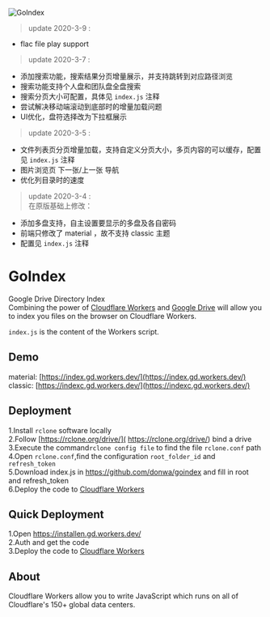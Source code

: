 ![GoIndex](https://raw.githubusercontent.com/donwa/goindex/master/themes/logo.png)  

> update 2020-3-9 :
- flac file play support

> update 2020-3-7 :  
- 添加搜索功能，搜索结果分页增量展示，并支持跳转到对应路径浏览
- 搜索功能支持个人盘和团队盘全盘搜索
- 搜索分页大小可配置，具体见 `index.js` 注释
- 尝试解决移动端滚动到底部时的增量加载问题
- UI优化，盘符选择改为下拉框展示

> update 2020-3-5 :  
- 文件列表页分页增量加载，支持自定义分页大小，多页内容的可以缓存，配置见 `index.js` 注释
- 图片浏览页 下一张/上一张 导航
- 优化列目录时的速度

> update 2020-3-4 :  
> 在原版基础上修改：
- 添加多盘支持，自主设置要显示的多盘及各自密码
- 前端只修改了 material ，故不支持 classic 主题
- 配置见 `index.js` 注释
  
GoIndex  
====  
Google Drive Directory Index  
Combining the power of [Cloudflare Workers](https://workers.cloudflare.com/) and [Google Drive](https://www.google.com/drive/) will allow you to index you files on the browser on Cloudflare Workers.    

`index.js` is the content of the Workers script.  

## Demo  
material: [https://index.gd.workers.dev/](https://index.gd.workers.dev/)  
classic: [https://indexc.gd.workers.dev/](https://indexc.gd.workers.dev/)  

## Deployment  
1.Install `rclone` software locally  
2.Follow [https://rclone.org/drive/]( https://rclone.org/drive/) bind a drive  
3.Execute the command`rclone config file` to find the file `rclone.conf` path  
4.Open `rclone.conf`,find the configuration `root_folder_id` and `refresh_token`  
5.Download index.js in https://github.com/donwa/goindex and fill in root and refresh_token  
6.Deploy the code to [Cloudflare Workers](https://www.cloudflare.com/)

## Quick Deployment  
1.Open https://installen.gd.workers.dev/  
2.Auth and get the code  
3.Deploy the code to [Cloudflare Workers](https://www.cloudflare.com/)  



## About  
Cloudflare Workers allow you to write JavaScript which runs on all of Cloudflare's 150+ global data centers.  
